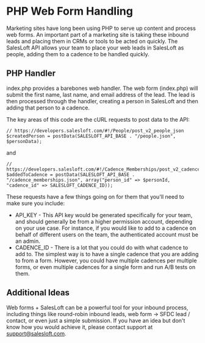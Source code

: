 # PHP Web Form Handling

Marketing sites have long been using PHP to serve up content and process web forms. An important
part of a marketing site is taking these inbound leads and placing them in CRMs or tools to be
acted on quickly. The SalesLoft API allows your team to place your web leads in
SalesLoft as people, adding them to a cadence to be handled quickly.

## PHP Handler

index.php provides a barebones web handler. The web form (index.php) will submit the first name,
last name, and email address of the lead. The lead is then processed through the handler, creating a
person in SalesLoft and then adding that person to a cadence.

The key areas of this code are the cURL requests to post data to the API:

```
// https://developers.salesloft.com/#!/People/post_v2_people_json
$createdPerson = postData(SALESLOFT_API_BASE . "/people.json", $personData);
```

and

```
// https://developers.salesloft.com/#!/Cadence_Memberships/post_v2_cadence_memberships_json
$addedToCadence = postData(SALESLOFT_API_BASE . "/cadence_memberships.json", array("person_id" => $personId, "cadence_id" => SALESLOFT_CADENCE_ID));
```

These requests have a few things going on for them that you'll need to make sure you include:

* API_KEY - This API key would be generated specifically for your team, and should generally be from a higher permission account,
            depending on your use case. For instance, if you would like to add to a cadence on behalf of different users on the team,
            the authenticated account must be an admin.
* CADENCE_ID - There is a lot that you could do with what cadence to add to. The simplest way is to have a single cadence that you are
               adding to from a form. However, you could have multiple cadences per multiple forms, or even multiple cadences for a single
               form and run A/B tests on them.

## Additional Ideas

Web forms + SalesLoft can be a powerful tool for your inbound process, including things like
round-robin inbound leads, web form -> SFDC lead / contact, or even just a simple submission.
If you have an idea but don't know how you would achieve it, please contact support
at [support@salesloft.com](mailto:support@salesloft.com).

